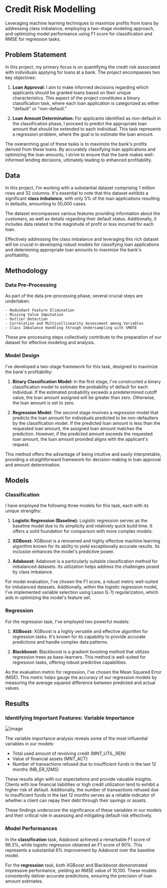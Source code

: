 # Credit Risk Modelling
Leveraging machine learning techniques to maximize profits from loans by addressing class imbalance, employing a two-stage modeling approach, and optimizing model performance using F1 score for classification and RMSE for regression tasks.

## Problem Statement

In this project, my primary focus is on quantifying the credit risk associated with individuals applying for loans at a bank. The project encompasses two key objectives:

1. **Loan Approval:** I aim to make informed decisions regarding which applicants should be granted loans based on their unique characteristics. This aspect of the project constitutes a binary classification task, where each loan application is categorized as either "default" or "non-default."

2. **Loan Amount Determination:** For applicants identified as non-default in the classification phase, I proceed to predict the appropriate loan amount that should be extended to each individual. This task represents a regression problem, where the goal is to estimate the loan amount.

The overarching goal of these tasks is to maximize the bank's profits derived from these loans. By accurately classifying loan applications and optimizing the loan amounts, I strive to ensure that the bank makes well-informed lending decisions, ultimately leading to enhanced profitability.

## Data

In this project, I'm working with a substantial dataset comprising 1 million rows and 32 columns. It's essential to note that this dataset exhibits a significant **class imbalance**, with only 5% of the loan applications resulting in defaults, amounting to 50,000 cases. 

The dataset encompasses various features providing information about the customers, as well as details regarding their default status. Additionally, it includes data related to the magnitude of profit or loss incurred for each loan.

Effectively addressing the class imbalance and leveraging this rich dataset will be crucial in developing robust models for classifying loan applications and determining appropriate loan amounts to maximize the bank's profitability.

## Methodology

### Data Pre-Processing

As part of the data pre-processing phase, several crucial steps are undertaken:

    - Redundant Feature Elimination
    - Missing Value Imputation
    - Outlier Detection
    - Correlation and Multicollinearity Assessment among Variables
    - Class Imbalance Handling through Undersampling with SMOTE

These pre-processing steps collectively contribute to the preparation of our dataset for effective modeling and analysis.

### Model Design

I've developed a two-stage framework for this task, designed to maximize the bank's profitability:

1. **Binary Classification Model:** In the first stage, I've constructed a binary classification model to estimate the probability of default for each individual. If the estimated probability exceeds a predetermined cutoff value, the loan amount assigned will be greater than zero. Otherwise, the loan amount is set to zero.

2. **Regression Model:** The second stage involves a regression model that predicts the loan amount for individuals predicted to be non-defaulters by the classification model. If the predicted loan amount is less than the requested loan amount, the assigned loan amount matches the prediction. However, if the predicted amount exceeds the requested loan amount, the loan amount provided aligns with the applicant's request.

This method offers the advantage of being intuitive and easily interpretable, providing a straightforward framework for decision-making in loan approval and amount determination.

## Models

### Classification
I have employed the following three models for this task, each with its unique strengths:

1. **Logistic Regression (Baseline):** Logistic regression serves as the baseline model due to its simplicity and relatively quick build time. It offers a solid foundation for comparison with more complex models.

2. **XGBoost:** XGBoost is a renowned and highly effective machine learning algorithm known for its ability to yield exceptionally accurate results. Its inclusion enhances the model's predictive power.

3. **Adaboost:** Adaboost is a particularly suitable classification method for imbalanced datasets. Its utilization helps address the challenges posed by class imbalance.

For model evaluation, I've chosen the F1 score, a robust metric well-suited for imbalanced datasets. Additionally, within the logistic regression model, I've implemented variable selection using Lasso (L-1) regularization, which aids in optimizing the model's feature set.

### Regression
For the regression task, I've employed two powerful models:

1. **XGBoost:** XGBoost is a highly versatile and effective algorithm for regression tasks. It's known for its capability to provide accurate predictions and handle complex data patterns.

2. **Blackboost:** Blackboost is a gradient boosting method that utilizes regression trees as base-learners. This method is well-suited for regression tasks, offering robust predictive capabilities.

As the evaluation metric for regression, I've chosen the Mean Squared Error (MSE). This metric helps gauge the accuracy of our regression models by measuring the average squared difference between predicted and actual values.

## Results

### Identifying Important Features: Variable Importance

![image](Images/Images/Image_10.png)

The variable importance analysis reveals some of the most influential variables in our models:

- Total used amount of revolving credit (MNT_UTIL_REN)
- Value of financial assets (MNT_ACT)
- Number of transactions refused due to insufficient funds in the last 12 months (NB_ER_12MS)

These results align with our expectations and provide valuable insights. Clients with low financial liabilities or high credit utilization tend to exhibit a higher risk of default. Additionally, the number of transactions refused due to insufficient funds in the last 12 months serves as a reliable indicator of whether a client can repay their debt through their savings or assets.

These findings underscore the significance of these variables in our models and their critical role in assessing and mitigating default risk effectively.

### Model Performances

In the **classification** task, Adaboost achieved a remarkable F1 score of 96.3%, while logistic regression obtained an F1 score of 90%. This represents a substantial 6% improvement by Adaboost over the baseline model.

For the **regression** task, both XGBoost and Blackboost demonstrated impressive performance, yielding an RMSE value of 10,100. These models consistently deliver accurate predictions, ensuring the precision of loan amount estimates.
